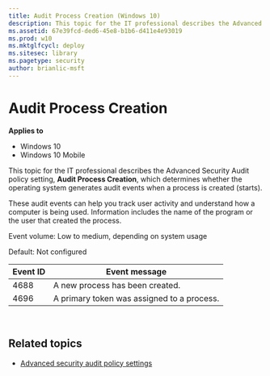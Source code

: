 ```yaml
---
title: Audit Process Creation (Windows 10)
description: This topic for the IT professional describes the Advanced Security Audit policy setting, Audit Process Creation, which determines whether the operating system generates audit events when a process is created (starts).
ms.assetid: 67e39fcd-ded6-45e8-b1b6-d411e4e93019
ms.prod: w10
ms.mktglfcycl: deploy
ms.sitesec: library
ms.pagetype: security
author: brianlic-msft
---
```


# Audit Process Creation

**Applies to**
-   Windows 10
-   Windows 10 Mobile

This topic for the IT professional describes the Advanced Security Audit policy setting, **Audit Process Creation**, which determines whether the operating system generates audit events when a process is created (starts).

These audit events can help you track user activity and understand how a computer is being used. Information includes the name of the program or the user that created the process.

Event volume: Low to medium, depending on system usage

Default: Not configured

| Event ID | Event message |
| - | - |
| 4688 | A new process has been created.| 
| 4696 | A primary token was assigned to a process.| 
 
## Related topics

- [Advanced security audit policy settings](advanced-security-audit-policy-settings.md)
 
 
